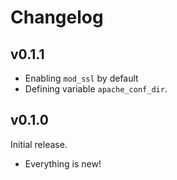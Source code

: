 # Changelog

## v0.1.1

- Enabling `mod_ssl` by default
- Defining variable `apache_conf_dir`.

## v0.1.0

Initial release.

- Everything is new!
